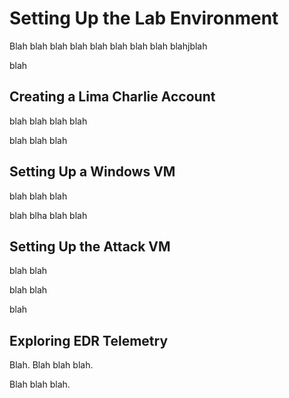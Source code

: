 # Setting Up the Lab Environment

Blah blah blah blah blah blah blah blah
blahjblah

blah

## Creating a Lima Charlie Account
blah blah blah blah

blah blah
blah

## Setting Up a Windows VM
blah blah
blah 

blah blha blah
blah

## Setting Up the Attack VM
blah blah

blah blah

blah

## Exploring EDR Telemetry

Blah. Blah blah blah.

Blah blah blah.